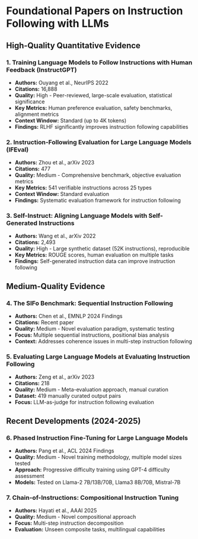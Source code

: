 # Foundational Papers on Instruction Following with LLMs

## High-Quality Quantitative Evidence

### 1. Training Language Models to Follow Instructions with Human Feedback (InstructGPT)
- **Authors:** Ouyang et al., NeurIPS 2022
- **Citations:** 16,888
- **Quality:** High - Peer-reviewed, large-scale evaluation, statistical significance
- **Key Metrics:** Human preference evaluation, safety benchmarks, alignment metrics
- **Context Window:** Standard (up to 4K tokens)
- **Findings:** RLHF significantly improves instruction following capabilities

### 2. Instruction-Following Evaluation for Large Language Models (IFEval)
- **Authors:** Zhou et al., arXiv 2023
- **Citations:** 477
- **Quality:** Medium - Comprehensive benchmark, objective evaluation metrics
- **Key Metrics:** 541 verifiable instructions across 25 types
- **Context Window:** Standard evaluation
- **Findings:** Systematic evaluation framework for instruction following

### 3. Self-Instruct: Aligning Language Models with Self-Generated Instructions
- **Authors:** Wang et al., arXiv 2022
- **Citations:** 2,493
- **Quality:** High - Large synthetic dataset (52K instructions), reproducible
- **Key Metrics:** ROUGE scores, human evaluation on multiple tasks
- **Findings:** Self-generated instruction data can improve instruction following

## Medium-Quality Evidence

### 4. The SIFo Benchmark: Sequential Instruction Following
- **Authors:** Chen et al., EMNLP 2024 Findings
- **Citations:** Recent paper
- **Quality:** Medium - Novel evaluation paradigm, systematic testing
- **Focus:** Multiple sequential instructions, positional bias analysis
- **Context:** Addresses coherence issues in multi-step instruction following

### 5. Evaluating Large Language Models at Evaluating Instruction Following
- **Authors:** Zeng et al., arXiv 2023
- **Citations:** 218
- **Quality:** Medium - Meta-evaluation approach, manual curation
- **Dataset:** 419 manually curated output pairs
- **Focus:** LLM-as-judge for instruction following evaluation

## Recent Developments (2024-2025)

### 6. Phased Instruction Fine-Tuning for Large Language Models
- **Authors:** Pang et al., ACL 2024 Findings
- **Quality:** Medium - Novel training methodology, multiple model sizes tested
- **Approach:** Progressive difficulty training using GPT-4 difficulty assessment
- **Models:** Tested on Llama-2 7B/13B/70B, Llama3 8B/70B, Mistral-7B

### 7. Chain-of-Instructions: Compositional Instruction Tuning
- **Authors:** Hayati et al., AAAI 2025
- **Quality:** Medium - Novel compositional approach
- **Focus:** Multi-step instruction decomposition
- **Evaluation:** Unseen composite tasks, multilingual capabilities